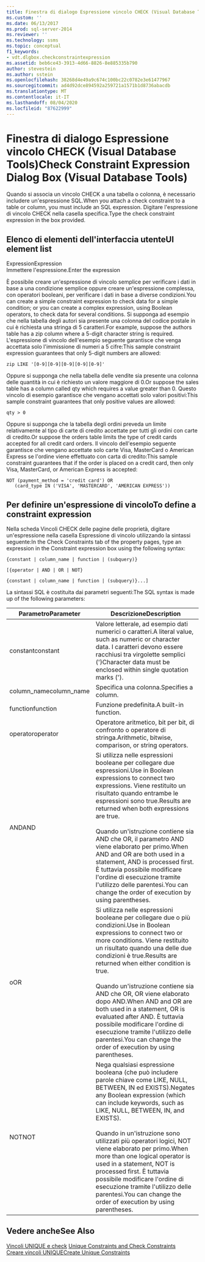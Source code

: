 ```yaml
---
title: Finestra di dialogo Espressione vincolo CHECK (Visual Database Tools) | Microsoft Docs
ms.custom: ''
ms.date: 06/13/2017
ms.prod: sql-server-2014
ms.reviewer: ''
ms.technology: ssms
ms.topic: conceptual
f1_keywords:
- vdt.dlgbox.checkconstraintexpression
ms.assetid: beb6ce43-3913-4d66-8826-8e885335b790
author: stevestein
ms.author: sstein
ms.openlocfilehash: 38268d4e49a9c674c100bc22c0782e3e61477967
ms.sourcegitcommit: ad4d92dce894592a259721a1571b1d8736abacdb
ms.translationtype: MT
ms.contentlocale: it-IT
ms.lasthandoff: 08/04/2020
ms.locfileid: "87622999"
---
```

# <a name="check-constraint-expression-dialog-box-visual-database-tools"></a><span data-ttu-id="c4821-102">Finestra di dialogo Espressione vincolo CHECK (Visual Database Tools)</span><span class="sxs-lookup"><span data-stu-id="c4821-102">Check Constraint Expression Dialog Box (Visual Database Tools)</span></span>
  <span data-ttu-id="c4821-103">Quando si associa un vincolo CHECK a una tabella o colonna, è necessario includere un'espressione SQL.</span><span class="sxs-lookup"><span data-stu-id="c4821-103">When you attach a check constraint to a table or column, you must include an SQL expression.</span></span> <span data-ttu-id="c4821-104">Digitare l'espressione di vincolo CHECK nella casella specifica.</span><span class="sxs-lookup"><span data-stu-id="c4821-104">Type the check constraint expression in the box provided.</span></span>  
  
## <a name="ui-element-list"></a><span data-ttu-id="c4821-105">Elenco di elementi dell'interfaccia utente</span><span class="sxs-lookup"><span data-stu-id="c4821-105">UI element list</span></span>  
 <span data-ttu-id="c4821-106">Expression</span><span class="sxs-lookup"><span data-stu-id="c4821-106">Expression</span></span>  
 <span data-ttu-id="c4821-107">Immettere l'espressione.</span><span class="sxs-lookup"><span data-stu-id="c4821-107">Enter the expression</span></span>  
  
 <span data-ttu-id="c4821-108">È possibile creare un'espressione di vincolo semplice per verificare i dati in base a una condizione semplice oppure creare un'espressione complessa, con operatori booleani, per verificare i dati in base a diverse condizioni.</span><span class="sxs-lookup"><span data-stu-id="c4821-108">You can create a simple constraint expression to check data for a simple condition; or you can create a complex expression, using Boolean operators, to check data for several conditions.</span></span> <span data-ttu-id="c4821-109">Si supponga ad esempio che nella tabella degli autori sia presente una colonna del codice postale in cui è richiesta una stringa di 5 caratteri.</span><span class="sxs-lookup"><span data-stu-id="c4821-109">For example, suppose the authors table has a zip column where a 5-digit character string is required.</span></span> <span data-ttu-id="c4821-110">L'espressione di vincolo dell'esempio seguente garantisce che venga accettata solo l'immissione di numeri a 5 cifre:</span><span class="sxs-lookup"><span data-stu-id="c4821-110">This sample constraint expression guarantees that only 5-digit numbers are allowed:</span></span>  
  
```  
zip LIKE '[0-9][0-9][0-9][0-9][0-9]'  
```  
  
 <span data-ttu-id="c4821-111">Oppure si supponga che nella tabella delle vendite sia presente una colonna delle quantità in cui è richiesto un valore maggiore di 0.</span><span class="sxs-lookup"><span data-stu-id="c4821-111">Or suppose the sales table has a column called qty which requires a value greater than 0.</span></span> <span data-ttu-id="c4821-112">Questo vincolo di esempio garantisce che vengano accettati solo valori positivi:</span><span class="sxs-lookup"><span data-stu-id="c4821-112">This sample constraint guarantees that only positive values are allowed:</span></span>  
  
```  
qty > 0  
```  
  
 <span data-ttu-id="c4821-113">Oppure si supponga che la tabella degli ordini preveda un limite relativamente al tipo di carte di credito accettate per tutti gli ordini con carte di credito.</span><span class="sxs-lookup"><span data-stu-id="c4821-113">Or suppose the orders table limits the type of credit cards accepted for all credit card orders.</span></span> <span data-ttu-id="c4821-114">Il vincolo dell'esempio seguente garantisce che vengano accettate solo carte Visa, MasterCard o American Express se l'ordine viene effettuato con carta di credito:</span><span class="sxs-lookup"><span data-stu-id="c4821-114">This sample constraint guarantees that if the order is placed on a credit card, then only Visa, MasterCard, or American Express is accepted:</span></span>  
  
```  
NOT (payment_method = 'credit card') OR  
   (card_type IN ('VISA', 'MASTERCARD', 'AMERICAN EXPRESS'))  
```  
  
## <a name="to-define-a-constraint-expression"></a><span data-ttu-id="c4821-115">Per definire un'espressione di vincolo</span><span class="sxs-lookup"><span data-stu-id="c4821-115">To define a constraint expression</span></span>  
 <span data-ttu-id="c4821-116">Nella scheda Vincoli CHECK delle pagine delle proprietà, digitare un'espressione nella casella Espressione di vincolo utilizzando la sintassi seguente:</span><span class="sxs-lookup"><span data-stu-id="c4821-116">In the Check Constraints tab of the property pages, type an expression in the Constraint expression box using the following syntax:</span></span>  
  
 `{constant | column_name | function | (subquery)}`  
  
 `[{operator | AND | OR | NOT}`  
  
 `{constant | column_name | function | (subquery)}...]`  
  
 <span data-ttu-id="c4821-117">La sintassi SQL è costituita dai parametri seguenti:</span><span class="sxs-lookup"><span data-stu-id="c4821-117">The SQL syntax is made up of the following parameters:</span></span>  
  
|<span data-ttu-id="c4821-118">Parametro</span><span class="sxs-lookup"><span data-stu-id="c4821-118">Parameter</span></span>|<span data-ttu-id="c4821-119">Descrizione</span><span class="sxs-lookup"><span data-stu-id="c4821-119">Description</span></span>|  
|---------------|-----------------|  
|<span data-ttu-id="c4821-120">constant</span><span class="sxs-lookup"><span data-stu-id="c4821-120">constant</span></span>|<span data-ttu-id="c4821-121">Valore letterale, ad esempio dati numerici o caratteri.</span><span class="sxs-lookup"><span data-stu-id="c4821-121">A literal value, such as numeric or character data.</span></span> <span data-ttu-id="c4821-122">I caratteri devono essere racchiusi tra virgolette semplici (')</span><span class="sxs-lookup"><span data-stu-id="c4821-122">Character data must be enclosed within single quotation marks (').</span></span>|  
|<span data-ttu-id="c4821-123">column_name</span><span class="sxs-lookup"><span data-stu-id="c4821-123">column_name</span></span>|<span data-ttu-id="c4821-124">Specifica una colonna.</span><span class="sxs-lookup"><span data-stu-id="c4821-124">Specifies a column.</span></span>|  
|<span data-ttu-id="c4821-125">function</span><span class="sxs-lookup"><span data-stu-id="c4821-125">function</span></span>|<span data-ttu-id="c4821-126">Funzione predefinita.</span><span class="sxs-lookup"><span data-stu-id="c4821-126">A built-in function.</span></span>|  
|<span data-ttu-id="c4821-127">operator</span><span class="sxs-lookup"><span data-stu-id="c4821-127">operator</span></span>|<span data-ttu-id="c4821-128">Operatore aritmetico, bit per bit, di confronto o operatore di stringa.</span><span class="sxs-lookup"><span data-stu-id="c4821-128">Arithmetic, bitwise, comparison, or string operators.</span></span>|  
|<span data-ttu-id="c4821-129">AND</span><span class="sxs-lookup"><span data-stu-id="c4821-129">AND</span></span>|<span data-ttu-id="c4821-130">Si utilizza nelle espressioni booleane per collegare due espressioni.</span><span class="sxs-lookup"><span data-stu-id="c4821-130">Use in Boolean expressions to connect two expressions.</span></span> <span data-ttu-id="c4821-131">Viene restituito un risultato quando entrambe le espressioni sono true.</span><span class="sxs-lookup"><span data-stu-id="c4821-131">Results are returned when both expressions are true.</span></span><br /><br /> <span data-ttu-id="c4821-132">Quando un'istruzione contiene sia AND che OR, il parametro AND viene elaborato per primo.</span><span class="sxs-lookup"><span data-stu-id="c4821-132">When AND and OR are both used in a statement, AND is processed first.</span></span> <span data-ttu-id="c4821-133">È tuttavia possibile modificare l'ordine di esecuzione tramite l'utilizzo delle parentesi.</span><span class="sxs-lookup"><span data-stu-id="c4821-133">You can change the order of execution by using parentheses.</span></span>|  
|<span data-ttu-id="c4821-134">o</span><span class="sxs-lookup"><span data-stu-id="c4821-134">OR</span></span>|<span data-ttu-id="c4821-135">Si utilizza nelle espressioni booleane per collegare due o più condizioni.</span><span class="sxs-lookup"><span data-stu-id="c4821-135">Use in Boolean expressions to connect two or more conditions.</span></span> <span data-ttu-id="c4821-136">Viene restituito un risultato quando una delle due condizioni è true.</span><span class="sxs-lookup"><span data-stu-id="c4821-136">Results are returned when either condition is true.</span></span><br /><br /> <span data-ttu-id="c4821-137">Quando un'istruzione contiene sia AND che OR, OR viene elaborato dopo AND.</span><span class="sxs-lookup"><span data-stu-id="c4821-137">When AND and OR are both used in a statement, OR is evaluated after AND.</span></span> <span data-ttu-id="c4821-138">È tuttavia possibile modificare l'ordine di esecuzione tramite l'utilizzo delle parentesi.</span><span class="sxs-lookup"><span data-stu-id="c4821-138">You can change the order of execution by using parentheses.</span></span>|  
|<span data-ttu-id="c4821-139">NOT</span><span class="sxs-lookup"><span data-stu-id="c4821-139">NOT</span></span>|<span data-ttu-id="c4821-140">Nega qualsiasi espressione booleana (che può includere parole chiave come LIKE, NULL, BETWEEN, IN ed EXISTS).</span><span class="sxs-lookup"><span data-stu-id="c4821-140">Negates any Boolean expression (which can include keywords, such as LIKE, NULL, BETWEEN, IN, and EXISTS).</span></span><br /><br /> <span data-ttu-id="c4821-141">Quando in un'istruzione sono utilizzati più operatori logici, NOT viene elaborato per primo.</span><span class="sxs-lookup"><span data-stu-id="c4821-141">When more than one logical operator is used in a statement, NOT is processed first.</span></span> <span data-ttu-id="c4821-142">È tuttavia possibile modificare l'ordine di esecuzione tramite l'utilizzo delle parentesi.</span><span class="sxs-lookup"><span data-stu-id="c4821-142">You can change the order of execution by using parentheses.</span></span>|  
  
## <a name="see-also"></a><span data-ttu-id="c4821-143">Vedere anche</span><span class="sxs-lookup"><span data-stu-id="c4821-143">See Also</span></span>  
 <span data-ttu-id="c4821-144">[Vincoli UNIQUE e check](../../relational-databases/tables/unique-constraints-and-check-constraints.md) </span><span class="sxs-lookup"><span data-stu-id="c4821-144">[Unique Constraints and Check Constraints](../../relational-databases/tables/unique-constraints-and-check-constraints.md) </span></span>  
 [<span data-ttu-id="c4821-145">Creare vincoli UNIQUE</span><span class="sxs-lookup"><span data-stu-id="c4821-145">Create Unique Constraints</span></span>](../../relational-databases/tables/create-unique-constraints.md)  
  
  
